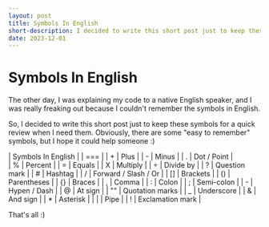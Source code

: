 ```yaml
---
layout: post
title: Symbols In English
short-description: I decided to write this short post just to keep these symbols for a quick review when...
date: 2023-12-01
---
```


# Symbols In English

The other day, I was explaining my code to a native English speaker, and I was really freaking out because I couldn't remember the symbols in English.

So, I decided to write this short post just to keep these symbols for a quick review when I need them. Obviously, there are some "easy to remember" symbols, but I hope it could help someone :)

| Symbols In English           |
| ===                          |
| \+   |  Plus                 |
| \-   | Minus                 | 
| \.   | Dot / Point           |    
| %    | Percent               |
| =    | Equals                |
| X    | Multiply              |
| ÷    | Divide by             |
| ?    | Question mark         |
| \#   | Hashtag               |
| /    | Forward / Slash / Or  |
| \[\] | Brackets              |
| \(\) | Parentheses           |
| \{\} | Braces                |
| ,    | Comma                 |
| :    | Colon                 |
| ;    | Semi-colon            |
| \-   | Hypen / Dash          |
| @    | At sign               |
| ""   | Quotation marks       |
| \_   | Underscore            |
| &    | And sign              |
| \*   | Asterisk              |
| \|   | Pipe                  |
| \!   | Exclamation mark      |

That's all :)
